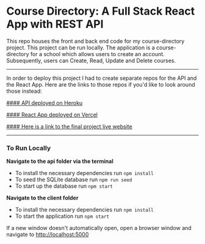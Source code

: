 # Course Directory: A Full Stack React App with REST API

This repo houses the front and back end code for my course-directory project. This project can be run locally. The application is a course-directory for a school which allows users to create an account. Subsequently, users can Create, Read, Update and Delete courses.

*****

In order to deploy this project I had to create separate repos for the API and the React App. Here are the links to those repos if you'd like to look around those instead:

[#### API deployed on Heroku](https://github.com/rbraband521/course-directory-api-heroku)

[#### React App deployed on Vercel](https://github.com/rbraband521/course-directory-client)

[#### Here is a link to the final project live website](https://course-directory-full-stack-app.vercel.app/)

*****
### To Run Locally

**Navigate to the api folder via the terminal**

  * To install the necessary dependencies run 
     `npm install`
  * To seed the SQLite database run 
     `npm run seed`
  * To start up the database run
      `npm start`

**Navigate to the client folder**

  * To install the necessary dependencies run
      `npm install`
  * To start the application run
      `npm start`

If a new window doesn't automatically open, open a browser window and navigate to <http://localhost:5000>

